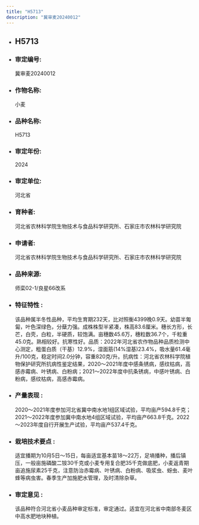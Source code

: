 ```yaml
---
title: "H5713"
description: "冀审麦20240012"
---
```

* ## H5713
* ###  审定编号:  
   冀审麦20240012

*  ### 作物名称:  
   小麦

*   ###  品种名称: 
    H5713

*   ### 审定年份: 
    2024

*   ### 审定单位:  
    河北省

*   ### 育种者:  
    河北省农林科学院生物技术与食品科学研究所、石家庄市农林科学研究院

*   ### 申请者:  
    河北省农林科学院生物技术与食品科学研究所、石家庄市农林科学研究院

*   ### 品种来源:  
    师栾02-1/良星66改系

*   ### 特征特性 : 
    该品种属半冬性品种，平均生育期232天，比对照衡4399晚0.9天。幼苗半匍匐，叶色深绿色，分蘖力强。成株株型半紧凑，株高83.6厘米。穗长方形，长芒，白壳，白粒，半硬质，较饱满。亩穗数45.6万，穗粒数36.7个，千粒重45.0克。熟相较好。抗寒性好。品质：2022年河北省农作物品种品质检测中心测定，粗蛋白质（干基）12.9%，湿面筋(14%湿基)23.4%，吸水量61.4毫升/100克，稳定时间2.0分钟，容重820克/升。抗病性：河北省农林科学院植物保护研究所抗病性鉴定结果，2020～2021年度中感条锈病，感纹枯病，高感赤霉病、叶锈病、白粉病；2021～2022年度中抗条锈病，中感叶锈病、白粉病，感纹枯病，高感赤霉病。

*   ### 产量表现 : 
    2020～2021年度参加河北省冀中南水地1组区域试验，平均亩产594.8千克；2021～2022年度参加冀中南水地4组区域试验，平均亩产663.8千克。2022～2023年度自行开展生产试验，平均亩产537.4千克。

*   ### 栽培技术要点 : 
    适宜播期为10月5日～15日，每亩适宜基本苗18～22万，足墒播种，播后镇压，一般亩施磷酸二铵30千克或小麦专用复合肥35千克做底肥，小麦返青期亩追施尿素25千克，注意防治赤霉病、叶锈病、白粉病、吸浆虫、蚜虫、麦叶蜂等病虫害。春季生产加施肥水管理，及时清除杂草。

*   ### 审定意见 : 
    该品种符合河北省小麦品种审定标准，审定通过。适宜在河北省中南部冬麦区中高水肥地块种植。
